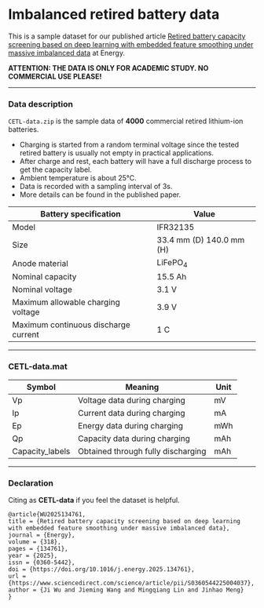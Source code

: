 # Imbalanced retired battery data

This is a sample dataset for our published article [Retired battery capacity screening based on deep learning with embedded feature smoothing under massive imbalanced data](https://www.sciencedirect.com/science/article/pii/S0360544225004037) at Energy.

**ATTENTION: THE DATA IS ONLY FOR ACADEMIC STUDY. NO COMMERCIAL USE PLEASE!**

---
### Data description

`CETL-data.zip` is the sample data of **4000** commercial retired lithium-ion batteries. 
- Charging is started from a random terminal voltage since the tested retired battery is usually not empty in practical applications.
- After charge and rest, each battery will have a full discharge process to get the capacity label.
- Ambient temperature is about 25&deg;C.
- Data is recorded with a sampling interval of 3s.
- More details can be found in the published paper.

|Battery specification	|Value|
| --------   | ------   |
|Model|IFR32135|
|Size	|33.4 mm (D) 140.0 mm (H)|
|Anode material	|LiFePO<sub>4</sub>|
|Nominal capacity	|15.5 Ah|
|Nominal voltage	|3.1 V|
|Maximum allowable charging voltage	|3.9 V|
|Maximum continuous discharge current	|1 C|

---
### CETL-data.mat

|Symbol	|Meaning| Unit|
| --------   | ------   |  ------ |
|Vp |Voltage data during charging |mV |
|Ip	|Current data during charging |mA |
|Ep	|Energy data during charging |mWh |
|Qp	|Capacity data during charging |mAh |
|Capacity_labels	|Obtained through fully discharging |mAh |

---
### Declaration 

Citing as **CETL-data** if you feel the dataset is helpful.

```
@article{WU2025134761,
title = {Retired battery capacity screening based on deep learning with embedded feature smoothing under massive imbalanced data},
journal = {Energy},
volume = {318},
pages = {134761},
year = {2025},
issn = {0360-5442},
doi = {https://doi.org/10.1016/j.energy.2025.134761},
url = {https://www.sciencedirect.com/science/article/pii/S0360544225004037},
author = {Ji Wu and Jieming Wang and Mingqiang Lin and Jinhao Meng}
}
```
